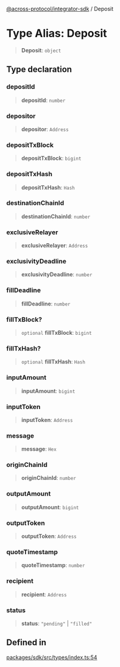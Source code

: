 [@across-protocol/integrator-sdk](../README.md) / Deposit

# Type Alias: Deposit

> **Deposit**: `object`

## Type declaration

### depositId

> **depositId**: `number`

### depositor

> **depositor**: `Address`

### depositTxBlock

> **depositTxBlock**: `bigint`

### depositTxHash

> **depositTxHash**: `Hash`

### destinationChainId

> **destinationChainId**: `number`

### exclusiveRelayer

> **exclusiveRelayer**: `Address`

### exclusivityDeadline

> **exclusivityDeadline**: `number`

### fillDeadline

> **fillDeadline**: `number`

### fillTxBlock?

> `optional` **fillTxBlock**: `bigint`

### fillTxHash?

> `optional` **fillTxHash**: `Hash`

### inputAmount

> **inputAmount**: `bigint`

### inputToken

> **inputToken**: `Address`

### message

> **message**: `Hex`

### originChainId

> **originChainId**: `number`

### outputAmount

> **outputAmount**: `bigint`

### outputToken

> **outputToken**: `Address`

### quoteTimestamp

> **quoteTimestamp**: `number`

### recipient

> **recipient**: `Address`

### status

> **status**: `"pending"` \| `"filled"`

## Defined in

[packages/sdk/src/types/index.ts:54](https://github.com/across-protocol/toolkit/blob/fa61c35c7597804e093096de254dbc326f096003/packages/sdk/src/types/index.ts#L54)
